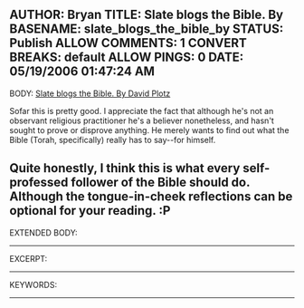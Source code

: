 AUTHOR: Bryan
TITLE: Slate blogs the Bible. By
BASENAME: slate_blogs_the_bible_by
STATUS: Publish
ALLOW COMMENTS: 1
CONVERT BREAKS: __default__
ALLOW PINGS: 0
DATE: 05/19/2006 01:47:24 AM
-----
BODY:
<a title="Slate blogs the Bible. By David Plotz" href="http://www.slate.com/id/2141050/?nav=navoa">Slate blogs the Bible. By David Plotz</a>

Sofar this is pretty good. I appreciate the fact that although he's not an observant religious practitioner he's a believer nonetheless, and hasn't sought to prove or disprove anything. He merely wants to find out what the Bible (Torah, specifically) really has to say--for himself.

Quite honestly, I think this is what every self-professed follower of the Bible should do. Although the tongue-in-cheek reflections can be optional for your reading. :P
-----
EXTENDED BODY:

-----
EXCERPT:

-----
KEYWORDS:

-----


